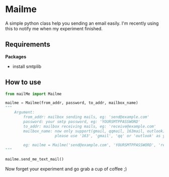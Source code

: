 # Mailme
A simple python class help you sending an email easily. I'm recently using this to notify me when my experiment finished.

## Requirements
**Packages**
- install smtplib

## How to use
```python
from mailMe import Mailme

mailme = Mailme(from_addr, password, to_addr, mailbox_name)
"""
    Argument:
        from_addr: mailbox sending mails, eg: 'send@example.com'
        password: your smtp password, eg: 'YOURSMTPPASSWORD'
        to_addr: mailbox receiving mails, eg: 'receive@example.com'
        mailbox_name: now only support(gmail, qqmail, 163mail, outlook)
                      please use '163', 'gmail', 'qq' or 'outlook' as your input
                      
        eg: mailme = Mailme('send@example.com', 'YOURSMTPPASSWORD', 'receive@example.com', 'example')
"""
                
mailme.send_me_text_mail()
```


Now forget your experiment and go grab a cup of coffee ;)
